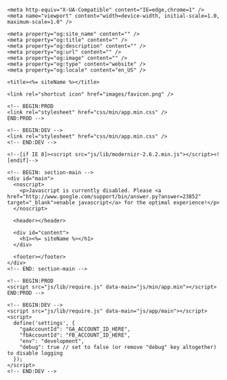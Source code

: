<!DOCTYPE html>
<!--[if lt IE 7]><html class="no-js lt-ie9 lt-ie8 lt-ie7"><![endif]-->
<!--[if IE 7]><html class="no-js lt-ie9 lt-ie8"><![endif]-->
<!--[if IE 8]><html class="no-js lt-ie9"><![endif]-->
<!--[if gt IE 8]><!--><html class="no-js"><!--<![endif]-->
  <head>
    <meta charset="utf-8" />
    <meta name="description" content="" />

    <meta http-equiv="X-UA-Compatible" content="IE=edge,chrome=1" />
    <meta name="viewport" content="width=device-width, initial-scale=1.0, maximum-scale=1.0" />

    <meta property="og:site_name" content="" />
    <meta property="og:title" content="" />
    <meta property="og:description" content="" />
    <meta property="og:url" content="" />
    <meta property="og:image" content="" />
    <meta property="og:type" content="website" />
    <meta property="og:locale" content="en_US" />

    <title><%= siteName %></title>

    <link rel="shortcut icon" href="images/favicon.png" />

    <!-- BEGIN:PROD
    <link rel="stylesheet" href="css/min/app.min.css" />
    END:PROD -->

    <!-- BEGIN:DEV -->
    <link rel="stylesheet" href="css/min/app.min.css" />
    <!-- END:DEV -->

    <!--[if IE 8]><script src="js/lib/modernizr-2.6.2.min.js"></script><![endif]-->
  </head>
  <body>

    <!-- BEGIN: section-main -->
    <div id="main">
      <noscript>
        <p>Javascript is currently disabled. Please <a href="http://www.google.com/support/bin/answer.py?answer=23852" target="_blank">enable javascript</a> for the optimal experience!</p>
      </noscript>

      <header></header>

      <div id="content">
        <h1><%= siteName %></h1>
      </div>

      <footer></footer>
    </div>
    <!-- END: section-main -->

    <!-- BEGIN:PROD
    <script src="js/lib/require.js" data-main="js/min/app.min"></script>
    END:PROD -->

    <!-- BEGIN:DEV -->
    <script src="js/lib/require.js" data-main="js/app/main"></script>
    <script>
      define('settings', {
        "gaAccountId": "GA_ACCOUNT_ID_HERE",
        "fbAccountId": "FB_ACCOUNT_ID_HERE",
        "env": "development",
        "debug": true // set to false (or remove "debug" key altogether) to disable logging
      });
    </script>
    <!-- END:DEV -->

  </body>
</html>

